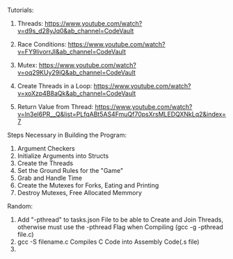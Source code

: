 Tutorials:

1. Threads: https://www.youtube.com/watch?v=d9s_d28yJq0&ab_channel=CodeVault

2. Race Conditions: https://www.youtube.com/watch?v=FY9livorrJI&ab_channel=CodeVault

3. Mutex: https://www.youtube.com/watch?v=oq29KUy29iQ&ab_channel=CodeVault

4. Create Threads in a Loop: https://www.youtube.com/watch?v=xoXzp4B8aQk&ab_channel=CodeVault

5. Return Value from Thread: https://www.youtube.com/watch?v=ln3el6PR__Q&list=PLfqABt5AS4FmuQf70psXrsMLEDQXNkLq2&index=7



Steps Necessary in Building the Program: 
1. Argument Checkers
2. Initialize Arguments into Structs
3. Create the Threads
4. Set the Ground Rules for the "Game"
5. Grab and Handle Time
6. Create the Mutexes for Forks, Eating and Printing
7. Destroy Mutexes, Free Allocated Memmory


Random:
1. Add "-pthread" to tasks.json File to be able to Create and Join Threads, otherwise must use the -pthread Flag when Compiling (gcc -g -pthread file.c)
2. gcc -S filename.c  Compiles C Code into Assembly Code(.s file)
3.  